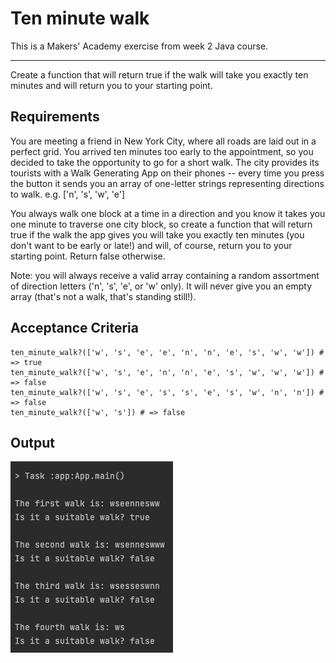 # Ten minute walk

This is a Makers' Academy exercise from week 2 Java course.

-----

Create a function that will return true if the walk will take you exactly ten minutes and will return you to your starting point.

## Requirements

You are meeting a friend in New York City, where all roads are laid out in a perfect grid. You arrived ten minutes too early to the appointment, so you decided to take the opportunity to go for a short walk.
The city provides its tourists with a Walk Generating App on their phones -- every time you press the button it sends you an array of one-letter strings representing directions to walk. e.g. ['n', 's', 'w', 'e']

You always walk one block at a time in a direction and you know it takes you one minute to traverse one city block, so create a function that will return true if the walk the app gives you will take you exactly ten minutes (you don't want to be early or late!) and will, of course, return you to your starting point. Return false otherwise.

Note: you will always receive a valid array containing a random assortment of direction letters ('n', 's', 'e', or 'w' only). It will never give you an empty array (that's not a walk, that's standing still!).

## Acceptance Criteria
```
ten_minute_walk?(['w', 's', 'e', 'e', 'n', 'n', 'e', 's', 'w', 'w']) # => true
ten_minute_walk?(['w', 's', 'e', 'n', 'n', 'e', 's', 'w', 'w', 'w']) # => false
ten_minute_walk?(['w', 's', 'e', 's', 's', 'e', 's', 'w', 'n', 'n']) # => false
ten_minute_walk?(['w', 's']) # => false
```

## Output

<img src="https://github.com/EvSivtsova/ten_minute_walk/blob/main/ten_minute_walk_output.png">
